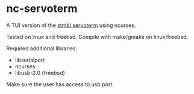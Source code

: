 # nc-servoterm

A TUI version of the [stmbl servoterm](https://github.com/rene-dev/stmbl) using
ncurses.

Tested on linux and freebsd. Compile with make/gmake on linux/freebsd.

Required additional libraries:
* libserialport
* ncurses
* libusb-2.0 (freebsd)

Make sure the user has access to usb port.


